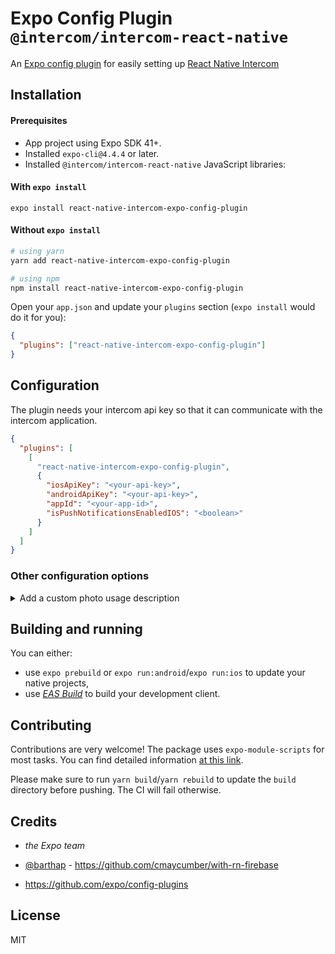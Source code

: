 # Expo Config Plugin `@intercom/intercom-react-native`

An [Expo config plugin](https://docs.expo.io/guides/config-plugins) for easily setting up [React Native Intercom](https://github.com/intercom/intercom-react-native)

## Installation

#### Prerequisites

- App project using Expo SDK 41+.
- Installed `expo-cli@4.4.4` or later.
- Installed `@intercom/intercom-react-native` JavaScript libraries:

#### With `expo install`

```
expo install react-native-intercom-expo-config-plugin
```

#### Without `expo install`

```sh
# using yarn
yarn add react-native-intercom-expo-config-plugin

# using npm
npm install react-native-intercom-expo-config-plugin
```

Open your `app.json` and update your `plugins` section (`expo install` would do it for you):

```json
{
  "plugins": ["react-native-intercom-expo-config-plugin"]
}
```

## Configuration

The plugin needs your intercom api key so that it can communicate with the intercom application.

```json
{
  "plugins": [
    [
      "react-native-intercom-expo-config-plugin",
      {
        "iosApiKey": "<your-api-key>",
        "androidApiKey": "<your-api-key>",
        "appId": "<your-app-id>",
        "isPushNotificationsEnabledIOS": "<boolean>"
      }
    ]
  ]
}
```

### Other configuration options

<details>
<summary>Add a custom photo usage description</summary>

```json
{
  "plugins": [
    [
      "react-native-intercom-expo-config-plugin",
      {
        //...
        "iosPhotoUsageDescription": "Upload to support center"
      }
    ]
  ]
}
```

</details>

## Building and running

You can either:

- use `expo prebuild` or `expo run:android`/`expo run:ios` to update your native projects,
- use _[EAS Build](https://docs.expo.io/build/introduction/)_ to build your development client.

## Contributing

Contributions are very welcome! The package uses `expo-module-scripts` for most tasks. You can find detailed information [at this link](https://github.com/expo/expo/tree/master/packages/expo-module-scripts#-config-plugin).

Please make sure to run `yarn build`/`yarn rebuild` to update the `build` directory before pushing. The CI will fail otherwise.

## Credits

- _the Expo team_

- [@barthap](https://github.com/cmaycumber) - <https://github.com/cmaycumber/with-rn-firebase>

- <https://github.com/expo/config-plugins>

## License

MIT
